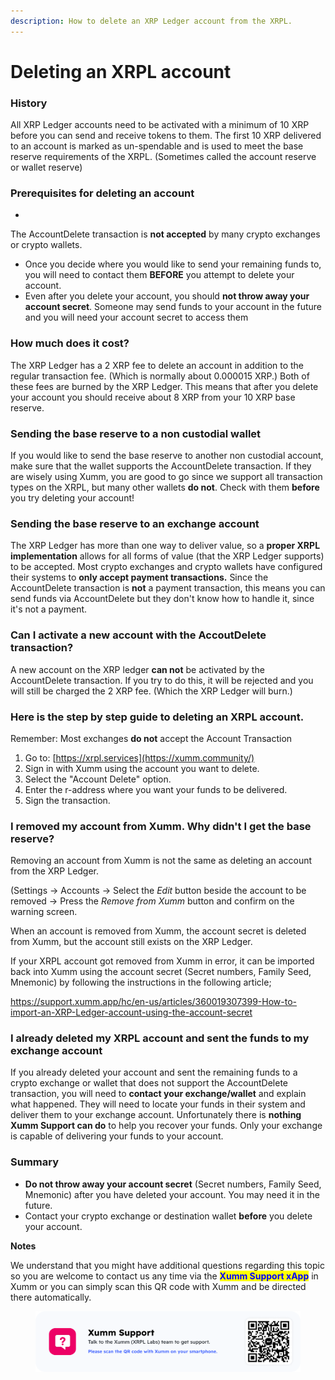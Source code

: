 ```yaml
---
description: How to delete an XRP Ledger account from the XRPL.
---
```


# Deleting an XRPL account

### **History**

All XRP Ledger accounts need to be activated with a minimum of 10 XRP before you can send and receive tokens to them. The first 10 XRP delivered to an account is marked as un-spendable and is used to meet the base reserve requirements of the XRPL. (Sometimes called the account reserve or wallet reserve)

### **Prerequisites for deleting an account**

* &#x20;

The AccountDelete transaction is **not accepted** by many crypto exchanges or crypto wallets.

* Once you decide where you would like to send your remaining funds to, you will need to contact them **BEFORE** you attempt to delete your account.
* Even after you delete your account, you should **not throw away your account secret**. Someone may send funds to your account in the future and you will need your account secret to access them

### **How much does it cost?**

The XRP Ledger has a 2 XRP fee to delete an account in addition to the regular transaction fee. (Which is normally about 0.000015 XRP.) Both of these fees are burned by the XRP Ledger. This means that after you delete your account you should receive about 8 XRP from your 10 XRP base reserve.

&#x20;

### **Sending the base reserve to a non custodial wallet**

If you would like to send the base reserve to another non custodial account, make sure that the wallet supports the AccountDelete transaction. If they are wisely using Xumm, you are good to go since we support all transaction types on the XRPL, but many other wallets **do not**. Check with them **before** you try deleting your account!

&#x20;

### **Sending the base reserve to an exchange account**

The XRP Ledger has more than one way to deliver value, so a **proper XRPL implementation** allows for all forms of value (that the XRP Ledger supports) to be accepted. Most crypto exchanges and crypto wallets have configured their systems to **only accept payment transactions.** Since the AccountDelete transaction is **not** a payment transaction, this means you can send funds via AccountDelete but they don't know how to handle it, since it's not a payment.

&#x20;

### **Can I activate a new account with the AccoutDelete transaction?**

A new account on the XRP ledger **can not** be activated by the AccountDelete transaction. If you try to do this, it will be rejected and you will still be charged the 2 XRP fee. (Which the XRP Ledger will burn.)

&#x20;

### **Here is the step by step guide to deleting an XRPL account.**

Remember: Most exchanges **do not** accept the Account Transaction

1. Go to: [https://xrpl.services](https://xumm.community/)
2. Sign in with Xumm using the account you want to delete.
3. Select the "Account Delete" option.
4. Enter the r-address where you want your funds to be delivered.
5. Sign the transaction.

### **I removed my account from Xumm. Why didn't I get the base reserve?**

Removing an account from Xumm is not the same as deleting an account from the XRP Ledger.

(Settings -> Accounts -> Select the _Edit_ button beside the account to be removed -> Press the _Remove from Xumm_ button and confirm on the warning screen.

When an account is removed from Xumm, the account secret is deleted from Xumm, but the account still exists on the XRP Ledger.

&#x20;

If your XRPL account got removed from Xumm in error, it can be imported back into Xumm using the account secret (Secret numbers, Family Seed, Mnemonic) by following the instructions in the following article;

&#x20;

https://support.xumm.app/hc/en-us/articles/360019307399-How-to-import-an-XRP-Ledger-account-using-the-account-secret

#### &#x20;

### **I already deleted my XRPL account and sent the funds to my exchange account**

If you already deleted your account and sent the remaining funds to a crypto exchange or wallet that does not support the AccountDelete transaction, you will need to **contact your exchange/wallet** and explain what happened. They will need to locate your funds in their system and deliver them to your exchange account. Unfortunately there is **nothing Xumm Support can do** to help you recover your funds. Only your exchange is capable of delivering your funds to your account.&#x20;

&#x20;

### **Summary**

* **Do not throw away your account secret** (Secret numbers, Family Seed, Mnemonic) after you have deleted your account. You may need it in the future.
* Contact your crypto exchange or destination wallet **before** you delete your account.

&#x20;

**Notes**

We understand that you might have additional questions regarding this topic so you are welcome to contact us any time via the <mark style="color:blue;">**Xumm Support xApp**</mark> in Xumm or you can simply scan this QR code with Xumm and be directed there automatically.

<figure><img src="../.gitbook/assets/Support banner Xumm.png" alt=""><figcaption></figcaption></figure>

